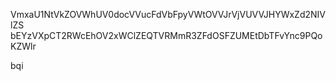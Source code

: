 VmxaU1NtVkZOVWhUV0docVVucFdVbFpyVWtOVVJrVjVUVVJHYWxZd2NIVlZS
bEYzVXpCT2RWcEhOV2xWClZEQTVRMmR3ZFdOSFZUMEtDbTFvYnc9PQoKZWlr

bqi